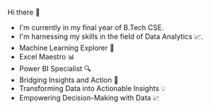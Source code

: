 Hi there 👋
- I'm currently in my final year of B.Tech CSE.
- I'm harnessing my skills in the field of Data Analytics 📈.
- Machine Learning Explorer 🦾
- Excel Maestro 📊
- Power BI Specialist 🔍
- Bridging Insights and Action 🚀
- Transforming Data into Actionable Insights 💡
- Empowering Decision-Making with Data 📈
